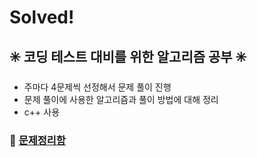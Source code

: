 # Solved!

## ✳️ 코딩 테스트 대비를 위한 알고리즘 공부 ✳️

- 주마다 4문제씩 선정해서 문제 풀이 진행
- 문제 풀이에 사용한 알고리즘과 풀이 방법에 대해 정리
- c++ 사용

### 🧳 [문제정리함](https://www.notion.so/311b6e89c9744452a8114387f296f618?v=b5fee1fbf4db4043a112edbfac0df445&pvs=4)

